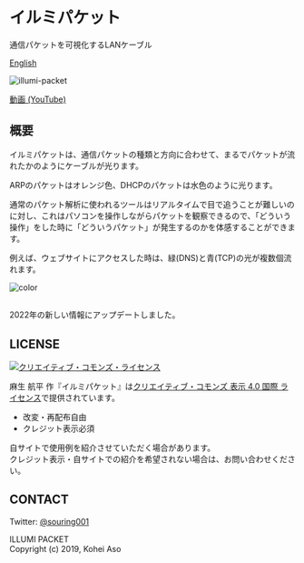 # イルミパケット

通信パケットを可視化するLANケーブル

[English](https://github.com/souring001/illumi-packet/blob/master/README_EN.md)

![illumi-packet](https://user-images.githubusercontent.com/29009733/70907987-8ab66000-204d-11ea-86e2-09a34d7c557a.jpg)

[動画 (YouTube)](https://youtu.be/5yJyNpHeRzg)

## 概要

イルミパケットは、通信パケットの種類と方向に合わせて、まるでパケットが流れたかのようにケーブルが光ります。

ARPのパケットはオレンジ色、DHCPのパケットは水色のように光ります。

通常のパケット解析に使われるツールはリアルタイムで目で追うことが難しいのに対し、これはパソコンを操作しながらパケットを観察できるので、「どういう操作」をした時に「どういうパケット」が発生するのかを体感することができます。

例えば、ウェブサイトにアクセスした時は、緑(DNS)と青(TCP)の光が複数個流れます。

![color](https://user-images.githubusercontent.com/29009733/71455676-786cbc80-27d9-11ea-980c-99a22d31696f.png)

##

2022年の新しい情報にアップデートしました。

## LICENSE

<a rel="license" href="http://creativecommons.org/licenses/by/4.0/"><img alt="クリエイティブ・コモンズ・ライセンス" style="border-width:0" src="https://i.creativecommons.org/l/by/4.0/88x31.png" /></a>

<span xmlns:cc="http://creativecommons.org/ns#" property="cc:attributionName">麻生 航平</span> 作『<span xmlns:dct="http://purl.org/dc/terms/" property="dct:title">イルミパケット</span>』は<a rel="license" href="http://creativecommons.org/licenses/by/4.0/">クリエイティブ・コモンズ 表示 4.0 国際 ライセンス</a>で提供されています。

* 改変・再配布自由
* クレジット表示必須

自サイトで使用例を紹介させていただく場合があります。
<br>クレジット表示・自サイトでの紹介を希望されない場合は、お問い合わせください。

## CONTACT

Twitter: [@souring001](https://twitter.com/souring001)


ILLUMI PACKET
<br />Copyright (c) 2019, Kohei Aso
